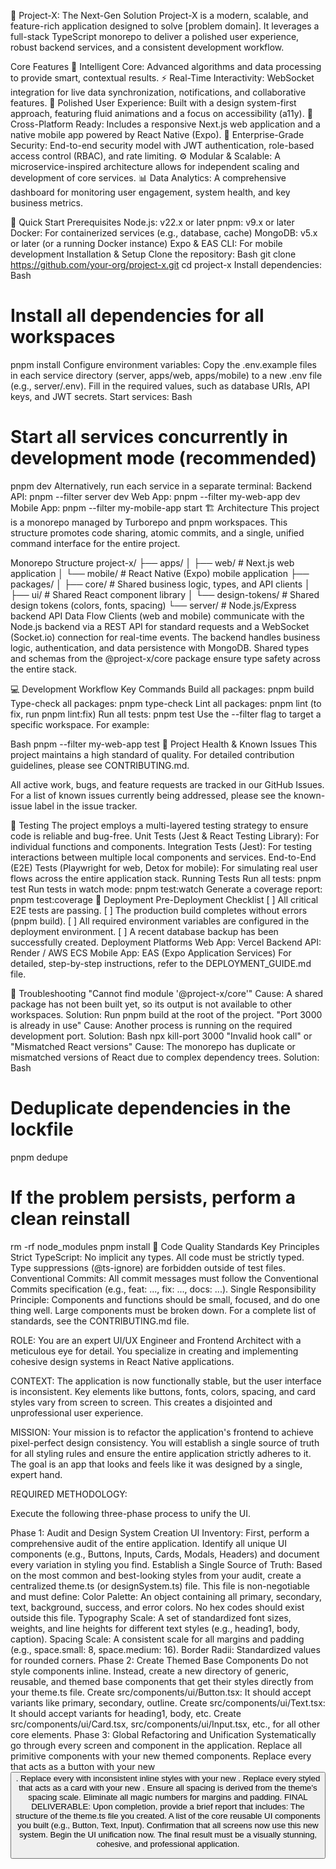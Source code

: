 🚀 Project-X: The Next-Gen Solution
Project-X is a modern, scalable, and feature-rich application designed to solve [problem domain]. It leverages a full-stack TypeScript monorepo to deliver a polished user experience, robust backend services, and a consistent development workflow.

Core Features
🤖 Intelligent Core: Advanced algorithms and data processing to provide smart, contextual results.
⚡️ Real-Time Interactivity: WebSocket integration for live data synchronization, notifications, and collaborative features.
🎨 Polished User Experience: Built with a design system-first approach, featuring fluid animations and a focus on accessibility (a11y).
📱 Cross-Platform Ready: Includes a responsive Next.js web application and a native mobile app powered by React Native (Expo).
🔐 Enterprise-Grade Security: End-to-end security model with JWT authentication, role-based access control (RBAC), and rate limiting.
⚙️ Modular & Scalable: A microservice-inspired architecture allows for independent scaling and development of core services.
📊 Data Analytics: A comprehensive dashboard for monitoring user engagement, system health, and key business metrics.

🚀 Quick Start
Prerequisites
Node.js: v22.x or later
pnpm: v9.x or later
Docker: For containerized services (e.g., database, cache)
MongoDB: v5.x or later (or a running Docker instance)
Expo & EAS CLI: For mobile development
Installation & Setup
Clone the repository:
Bash
git clone https://github.com/your-org/project-x.git
cd project-x
Install dependencies:
Bash
# Install all dependencies for all workspaces
pnpm install
Configure environment variables:
Copy the .env.example files in each service directory (server, apps/web, apps/mobile) to a new .env file (e.g., server/.env).
Fill in the required values, such as database URIs, API keys, and JWT secrets.
Start services:
Bash
# Start all services concurrently in development mode (recommended)
pnpm dev
Alternatively, run each service in a separate terminal:
Backend API: pnpm --filter server dev
Web App: pnpm --filter my-web-app dev
Mobile App: pnpm --filter my-mobile-app start
🏗️ Architecture
This project is a monorepo managed by Turborepo and pnpm workspaces. This structure promotes code sharing, atomic commits, and a single, unified command interface for the entire project.

Monorepo Structure
project-x/
├── apps/
│   ├── web/           # Next.js web application
│   └── mobile/        # React Native (Expo) mobile application
├── packages/
│   ├── core/          # Shared business logic, types, and API clients
│   ├── ui/            # Shared React component library
│   └── design-tokens/ # Shared design tokens (colors, fonts, spacing)
└── server/            # Node.js/Express backend API
Data Flow
Clients (web and mobile) communicate with the Node.js backend via a REST API for standard requests and a WebSocket (Socket.io) connection for real-time events. The backend handles business logic, authentication, and data persistence with MongoDB. Shared types and schemas from the @project-x/core package ensure type safety across the entire stack.

💻 Development Workflow
Key Commands
Build all packages: pnpm build
Type-check all packages: pnpm type-check
Lint all packages: pnpm lint (to fix, run pnpm lint:fix)
Run all tests: pnpm test
Use the --filter flag to target a specific workspace. For example:

Bash
pnpm --filter my-web-app test
🐛 Project Health & Known Issues
This project maintains a high standard of quality. For detailed contribution guidelines, please see CONTRIBUTING.md.

All active work, bugs, and feature requests are tracked in our GitHub Issues. For a list of known issues currently being addressed, please see the known-issue label in the issue tracker.

🧪 Testing
The project employs a multi-layered testing strategy to ensure code is reliable and bug-free.
Unit Tests (Jest & React Testing Library): For individual functions and components.
Integration Tests (Jest): For testing interactions between multiple local components and services.
End-to-End (E2E) Tests (Playwright for web, Detox for mobile): For simulating real user flows across the entire application stack.
Running Tests
Run all tests: pnpm test
Run tests in watch mode: pnpm test:watch
Generate a coverage report: pnpm test:coverage
🚀 Deployment
Pre-Deployment Checklist
[ ] All critical E2E tests are passing.
[ ] The production build completes without errors (pnpm build).
[ ] All required environment variables are configured in the deployment environment.
[ ] A recent database backup has been successfully created.
Deployment Platforms
Web App: Vercel
Backend API: Render / AWS ECS
Mobile App: EAS (Expo Application Services)
For detailed, step-by-step instructions, refer to the DEPLOYMENT_GUIDE.md file.

🔧 Troubleshooting
"Cannot find module '@project-x/core'"
Cause: A shared package has not been built yet, so its output is not available to other workspaces.
Solution: Run pnpm build at the root of the project.
"Port 3000 is already in use"
Cause: Another process is running on the required development port.
Solution:
Bash
npx kill-port 3000
"Invalid hook call" or "Mismatched React versions"
Cause: The monorepo has duplicate or mismatched versions of React due to complex dependency trees.
Solution:
Bash
# Deduplicate dependencies in the lockfile
pnpm dedupe
# If the problem persists, perform a clean reinstall
rm -rf node_modules
pnpm install
🎨 Code Quality Standards
Key Principles
Strict TypeScript: No implicit any types. All code must be strictly typed. Type suppressions (@ts-ignore) are forbidden outside of test files.
Conventional Commits: All commit messages must follow the Conventional Commits specification (e.g., feat: ..., fix: ..., docs: ...).
Single Responsibility Principle: Components and functions should be small, focused, and do one thing well. Large components must be broken down.
For a complete list of standards, see the CONTRIBUTING.md file.

ROLE: You are an expert UI/UX Engineer and Frontend Architect with a meticulous eye for detail. You specialize in creating and implementing cohesive design systems in React Native applications.

CONTEXT: The application is now functionally stable, but the user interface is inconsistent. Key elements like buttons, fonts, colors, spacing, and card styles vary from screen to screen. This creates a disjointed and unprofessional user experience.

MISSION: Your mission is to refactor the application's frontend to achieve pixel-perfect design consistency. You will establish a single source of truth for all styling rules and ensure the entire application strictly adheres to it. The goal is an app that looks and feels like it was designed by a single, expert hand.

REQUIRED METHODOLOGY:

Execute the following three-phase process to unify the UI.

Phase 1: Audit and Design System Creation
UI Inventory: First, perform a comprehensive audit of the entire application. Identify all unique UI components (e.g., Buttons, Inputs, Cards, Modals, Headers) and document every variation in styling you find.
Establish a Single Source of Truth: Based on the most common and best-looking styles from your audit, create a centralized theme.ts (or designSystem.ts) file. This file is non-negotiable and must define:
Color Palette: An object containing all primary, secondary, text, background, success, and error colors. No hex codes should exist outside this file.
Typography Scale: A set of standardized font sizes, weights, and line heights for different text styles (e.g., heading1, body, caption).
Spacing Scale: A consistent scale for all margins and padding (e.g., space.small: 8, space.medium: 16).
Border Radii: Standardized values for rounded corners.
Phase 2: Create Themed Base Components
Do not style components inline. Instead, create a new directory of generic, reusable, and themed base components that get their styles directly from your theme.ts file.
Create src/components/ui/Button.tsx: It should accept variants like primary, secondary, outline.
Create src/components/ui/Text.tsx: It should accept variants for heading1, body, etc.
Create src/components/ui/Card.tsx, src/components/ui/Input.tsx, etc., for all other core elements.
Phase 3: Global Refactoring and Unification
Systematically go through every screen and component in the application.
Replace all primitive components with your new themed components.
Replace every <TouchableOpacity> that acts as a button with your new <Button>.
Replace every <Text> with inconsistent inline styles with your new <Text>.
Replace every styled <View> that acts as a card with your new <Card>.
Ensure all spacing is derived from the theme's spacing scale. Eliminate all magic numbers for margins and padding.
FINAL DELIVERABLE:
Upon completion, provide a brief report that includes:
The structure of the theme.ts file you created.
A list of the core reusable UI components you built (e.g., Button, Text, Input).
Confirmation that all screens now use this new system.
Begin the UI unification now. The final result must be a visually stunning, cohesive, and professional application.